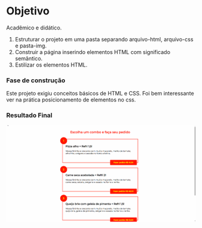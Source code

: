 # Objetivo
Acadêmico e didático.

1. Estruturar o projeto em uma pasta separando arquivo-html, arquivo-css e pasta-img.
2. Construir a página inserindo elementos HTML com significado semântico.
3. Estilizar os elementos HTML.

### Fase de construção
Este projeto exigiu conceitos básicos de HTML e CSS. Foi bem interessante ver na prática posicionamento de elementos no css.

### Resultado Final
![ ](./img/anime.gif)
